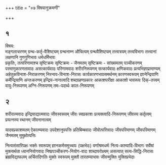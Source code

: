 +++
title = "०७ विषयानुक्रमणी"

+++
## १
विषय:  
मङ्गलाचरणम् 
ग्रन्थ-कर्तृ-वैशिष्ट्यम् 
ग्रन्थनाम्न औचित्यम् 
ग्रन्थवैशिष्ट्यम्
तत्त्वत्रयम् 
तत्त्वविभागः 
तत्त्वानां लक्षणानि 
गुणगुणिभावः 
धर्मधर्मिभावः  
प्रकृतिः, तत्परिणामाश्च
सृष्टिक्रमः
सृष्टिक्रमः - जैनमतम्
सृष्टिक्रमः - सांख्यमतम्
पञ्चीकरणम्
परमाणुकारणतावादः 
असत्कार्यवादः 
परिणामवादः 
शरीरनिरूपणम्
सत्कार्यवादः
क्षणिकवादः
प्रत्यभिज्ञाप्रामाण्यम्
अहेतुकविनाश-निराकरणम्
निरन्वय-विनाश-निरासः
कार्यकारणभावसमर्थनम्
कारणस्वरूपम्
ज्ञानेन्द्रियाणि
कर्मेन्द्रियाणि
अन्तःकरणम्
इन्द्रिय-नानात्वादि
शब्दग्रहणप्रकारः
आकाशपरीक्षा
आकाशो भावरूपः
दिक्-तत्त्वम्
वायु-निरूपणम्
अग्नि-निरूपणम्
तमः-पदार्थः
काल-निरूपणम्

## २
शरीरात्मवादः
इन्द्रियाद्यात्मवादः
जीवस्वरूपम्
जीवः स्वप्रकाशः
प्रत्यक्त्वादि-निरूपणम्
जीवस्य कर्तृत्वम्
प्रयत्नस्य स्थानम्
जीवनानात्वम्

यादवप्रकाशमतम्
ऐकात्म्यवादः
उपदेशानुपपत्तिः
प्रतिबिम्बवादः
जीवोत्पत्तिवादः
जीवपरिमाणम्
जीवपरिमाणम् जैनमतम्
मुमुक्षोत्पत्तिः

नित्यसंसारिपक्षः
भक्तेः स्वरूपम्
ज्ञानकर्मसमुच्चयः (पक्षभेदः)
वर्णाश्रमधर्मः
नित्य-काम्यादि-विभागः
सर्वेषां मुक्त्यर्थता
ध्याननियोगवादः
निष्प्रपञ्चीकरण-नियोग-वादः
शाब्दापरोक्ष्यम्
असत्यात् सत्य-सिद्धि-निरासः
ब्रह्मविद्याफलम्
अर्चिरादिगतिः
मुक्तेः स्वरूपम्
मुक्तौ तारतम्याभावः
जीवन्मुक्तिः
मुक्तिप्रभेदाः

